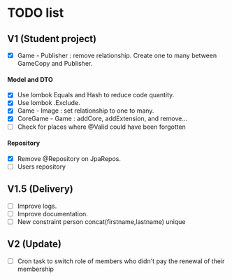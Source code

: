 # TODO list

## V1 (Student project)

- [X] Game - Publisher : remove relationship. Create one to many between GameCopy and Publisher.

#### Model and DTO

- [X] Use lombok Equals and Hash to reduce code quantity.
- [X] Use lombok .Exclude.
- [x] Game - Image : set relationship to one to many.
- [X] CoreGame - Game : addCore, addExtension, and remove...
- [ ] Check for places where @Valid could have been forgotten

#### Repository

- [X] Remove @Repository on JpaRepos.
- [ ] Users repository

## V1.5 (Delivery)
- [ ] Improve logs.
- [ ] Improve documentation.
- [ ] New constraint person concat(firstname,lastname) unique

## V2 (Update)
- [ ] Cron task to switch role of members who didn't pay the renewal of their membership